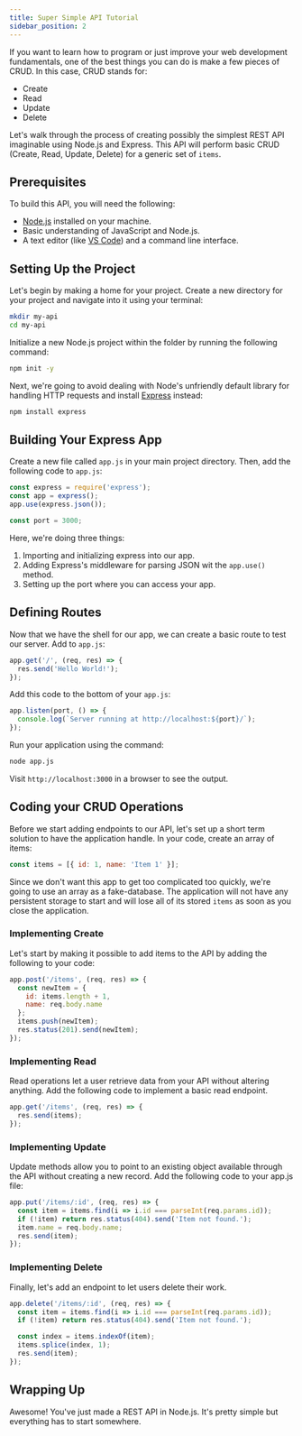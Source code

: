 ```yaml
---
title: Super Simple API Tutorial
sidebar_position: 2
---
```


If you want to learn how to program or just improve your web development fundamentals, one of the best things you can do is make a few pieces of CRUD. In this case, CRUD stands for:
- Create
- Read
- Update
- Delete

Let's walk through the process of creating possibly the simplest REST API imaginable using Node.js and Express. This API will perform basic CRUD (Create, Read, Update, Delete) for a generic set of `items`.

## Prerequisites
To build this API, you will need the following:
- [Node.js](https://nodejs.org/en) installed on your machine.
- Basic understanding of JavaScript and Node.js.
- A text editor (like [VS Code](https://code.visualstudio.com/)) and a command line interface.

## Setting Up the Project
Let's begin by making a home for your project. Create a new directory for your project and navigate into it using your terminal:

```bash
mkdir my-api
cd my-api
```

Initialize a new Node.js project within the folder by running the following command:

```bash
npm init -y
```

Next, we're going to avoid dealing with Node's unfriendly default library for handling HTTP requests and install [Express](https://expressjs.com/) instead:

```bash
npm install express
```

## Building Your Express App
Create a new file called `app.js` in your main project directory. Then, add the following code to `app.js`:

```javascript
const express = require('express');
const app = express();
app.use(express.json());

const port = 3000;
```

Here, we're doing three things:
1. Importing and initializing express into our app.
2. Adding Express's middleware for parsing JSON wit the `app.use()` method.
3. Setting up the port where you can access your app.

## Defining Routes

Now that we have the shell for our app, we can create a basic route to test our server. Add to `app.js`:

```javascript
app.get('/', (req, res) => {
  res.send('Hello World!');
});
```

Add this code to the bottom of your `app.js`:

```javascript
app.listen(port, () => {
  console.log(`Server running at http://localhost:${port}/`);
});
```

Run your application using the command:

```bash
node app.js
```

Visit `http://localhost:3000` in a browser to see the output.

## Coding your CRUD Operations
Before we start adding endpoints to our API, let's set up a short term solution to have the application handle. In your code, create an array of items:

```javascript
const items = [{ id: 1, name: 'Item 1' }];
```

Since we don't want this app to get too complicated too quickly, we're going to use an array as a fake-database. The application will not have any persistent storage to start and will lose all of its stored `items` as soon as you close the application.


### Implementing Create
Let's start by making it possible to add items to the API by adding the following to your code:

```javascript
app.post('/items', (req, res) => {
  const newItem = { 
    id: items.length + 1, 
    name: req.body.name 
  };
  items.push(newItem);
  res.status(201).send(newItem);
});
```

### Implementing Read
Read operations let a user retrieve data from your API without altering anything. Add the following code to implement a basic read endpoint.

```javascript
app.get('/items', (req, res) => {
  res.send(items);
});
```

### Implementing Update
Update methods allow you to point to an existing object available through the API without creating a new record. Add the following code to your app.js file:

```javascript
app.put('/items/:id', (req, res) => {
  const item = items.find(i => i.id === parseInt(req.params.id));
  if (!item) return res.status(404).send('Item not found.');
  item.name = req.body.name;
  res.send(item);
});
```

### Implementing Delete
Finally, let's add an endpoint to let users delete their work.

```javascript
app.delete('/items/:id', (req, res) => {
  const item = items.find(i => i.id === parseInt(req.params.id));
  if (!item) return res.status(404).send('Item not found.');

  const index = items.indexOf(item);
  items.splice(index, 1);
  res.send(item);
});
```

## Wrapping Up
Awesome! You've just made a REST API in Node.js. It's pretty simple but everything has to start somewhere.
